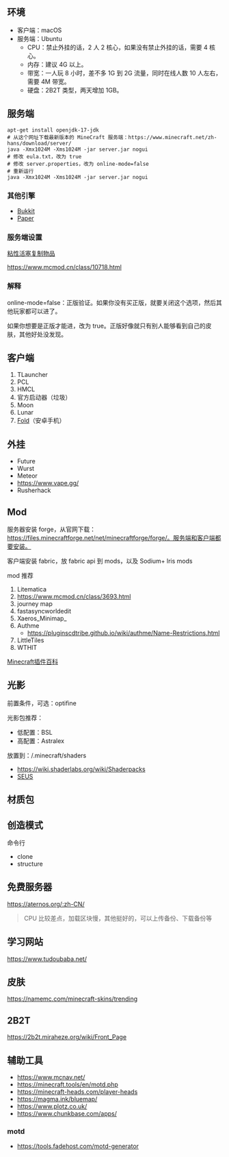 ## 环境

- 客户端：macOS
- 服务端：Ubuntu
  - CPU：禁止外挂的话，2 人 2 核心，如果没有禁止外挂的话，需要 4 核心。
  - 内存：建议 4G 以上。
  - 带宽：一人玩 8 小时，差不多 1G 到 2G 流量，同时在线人数 10 人左右，需要 4M 带宽。
  - 硬盘：2B2T 类型，两天增加 1GB。

## 服务端

```
apt-get install openjdk-17-jdk
# 从这个网址下载最新版本的 MineCraft 服务端：https://www.minecraft.net/zh-hans/download/server/
java -Xmx1024M -Xms1024M -jar server.jar nogui
# 修改 eula.txt，改为 true
# 修改 server.properties，改为 online-mode=false
# 重新运行
java -Xmx1024M -Xms1024M -jar server.jar nogui
```

### 其他引擎

- [Bukkit](https://dev.bukkit.org/)
- [Paper](https://papermc.io/)

### 服务端设置

[粘性活塞复制物品](https://zhuanlan.zhihu.com/p/179261851)

https://www.mcmod.cn/class/10718.html

### 解释

online-mode=false：正版验证。如果你没有买正版，就要关闭这个选项，然后其他玩家都可以进了。

如果你想要是正版才能进，改为 true。正版好像就只有别人能够看到自己的皮肤，其他好处没发现。

## 客户端

1. TLauncher
2. PCL
3. HMCL
4. 官方启动器（垃圾）
5. Moon
6. Lunar
6. [Fold](https://github.com/FCL-Team/FoldCraftLauncher/releases)（安卓手机）

## 外挂

- Future
- Wurst
- Meteor
- https://www.vape.gg/
- Rusherhack

## Mod

服务器安装 forge，从官网下载：https://files.minecraftforge.net/net/minecraftforge/forge/。服务端和客户端都要安装。

客户端安装 fabric，放 fabric api 到 mods，以及 Sodium+ lris mods

mod 推荐

1. Litematica
2. https://www.mcmod.cn/class/3693.html
3. journey map
4. fastasyncworldedit
5. Xaeros_Minimap_
6. Authme
   - https://pluginscdtribe.github.io/wiki/authme/Name-Restrictions.html
7. LittleTiles
8. WTHIT

[Minecraft插件百科](https://mineplugin.org/%E9%A6%96%E9%A1%B5)

## 光影

前置条件，可选：optifine

光影包推荐：

* 低配置：BSL
* 高配置：Astralex

放置到：/.minecraft/shaders

- https://wiki.shaderlabs.org/wiki/Shaderpacks
- [SEUS](https://www.sonicether.com/seus/#downloads)

## 材质包

## 创造模式

命令行

- clone
- structure

## 免费服务器

https://aternos.org/:zh-CN/

> CPU 比较差点，加载区块慢，其他挺好的，可以上传备份、下载备份等

## 学习网站

https://www.tudoubaba.net/

## 皮肤

https://namemc.com/minecraft-skins/trending

## 2B2T

https://2b2t.miraheze.org/wiki/Front_Page


## 辅助工具

- https://www.mcnav.net/
- https://minecraft.tools/en/motd.php
- https://minecraft-heads.com/player-heads
- https://magma.ink/bluemap/
- https://www.plotz.co.uk/
- https://www.chunkbase.com/apps/

### motd

- https://tools.fadehost.com/motd-generator
